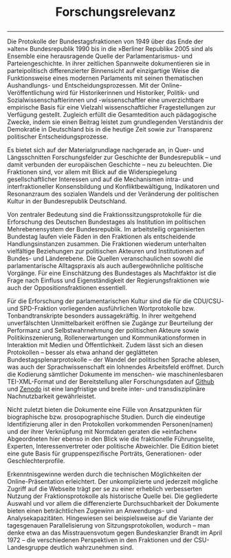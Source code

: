 # <p style="text-align: center;">Forschungsrelevanz<p/>

------



Die Protokolle der Bundestagsfraktionen von 1949 über das Ende der »alten« Bundesrepublik 1990 bis in die »Berliner Republik« 2005 sind als Ensemble eine herausragende Quelle der Parlamentarismus- und Parteiengeschichte. In ihrer zeitlichen Spannweite dokumentieren sie in parteipolitisch differenzierter Binnensicht auf einzigartige Weise die Funktionsweise eines modernen Parlaments mit seinen thematischen Aushandlungs- und Entscheidungsprozessen. Mit der Online-Veröffentlichung wird für Historikerinnen und Historiker, Politik- und Sozialwissenschaftlerinnen und -wissenschaftler eine unverzichtbare empirische Basis für eine Vielzahl wissenschaftlicher Fragestellungen zur Verfügung gestellt. Zugleich erfüllt die Gesamtedition auch pädagogische Zwecke, indem sie einen Beitrag leistet zum grundlegenden Verständnis der Demokratie in Deutschland bis in die heutige Zeit sowie zur Transparenz politischer Entscheidungsprozesse.

Es bietet sich auf der Materialgrundlage nachgerade an, in Quer- und Längsschnitten Forschungsfelder zur Geschichte der Bundesrepublik – und damit verbunden der europäischen Geschichte – neu zu beleuchten. Die Fraktionen sind, vor allem mit Blick auf die Widerspiegelung gesellschaftlicher Interessen und auf die Mechanismen intra- und interfraktioneller Konsensbildung und Konfliktbewältigung, Indikatoren und Resonanzraum des sozialen Wandels und der Veränderung der politischen Kultur in der Bundesrepublik Deutschland.

Von zentraler Bedeutung sind die Fraktionssitzungsprotokolle für die Erforschung des Deutschen Bundestages als Institution im politischen Mehrebenensystem der Bundesrepublik. Im arbeitsteilig organisierten Bundestag laufen viele Fäden in den Fraktionen als entscheidende Handlungsinstanzen zusammen. Die Fraktionen wiederum unterhalten vielfältige Beziehungen zur politischen Akteuren und Institutionen auf Bundes- und Länderebene. Die Quellen veranschaulichen sowohl die parlamentarische Alltagspraxis als auch außergewöhnliche politische Vorgänge. Für eine Einschätzung des Bundestages als Machtfaktor ist die Frage nach Einfluss und Eigenständigkeit der Regierungsfraktionen wie auch der Oppositionsfraktionen essentiell.

Für die Erforschung der parlamentarischen Kultur sind die für die CDU/CSU- und SPD-Fraktion vorliegenden ausführlichen Wortprotokolle bzw. Tonbandtranskripte besonders aussagekräftig. In ihrer weitgehend unverfälschten Unmittelbarkeit eröffnen sie Zugänge zur Beurteilung der Performanz und Selbstwahrnehmung der politischen Akteure sowie Politikinszenierung, Rollenerwartungen und Kommunikationsformen in Interaktion mit Medien und Öffentlichkeit. Zudem lässt sich an diesen Protokollen – besser als etwa anhand der geglätteten Bundestagsplenarprotokolle – der Wandel der politischen Sprache ablesen, was auch der Sprachwissenschaft ein lohnendes Arbeitsfeld eröffnet. Durch die Kodierung sämtlicher Dokumente im menschen- wie maschinenlesbaren TEI-XML-Format und der Bereitstellung aller Forschungsdaten auf [Github](https://github.com/Fraktionsprotokolle-de) und [Zenodo](https://zenodo.org/doi/10.5281/zenodo.6552508) ist eine langfristige und breite inter- und transdisziplinäre Nachnutzbarkeit gewährleistet.

Nicht zuletzt bieten die Dokumente eine Fülle von Ansatzpunkten für biographische bzw. prosopographische Studien. Durch die eindeutige Identifizierung aller in den Protokollen vorkommenden Personen(namen) und der ihrer Verknüpfung mit Normdaten geraten die »einfachen« Abgeordneten hier ebenso in den Blick wie die fraktionelle Führungselite, Experten, Interessenvertreter oder politische Abweichler. Die Edition bietet eine gute Basis für gruppenspezifische Porträts, Generationen- oder Geschlechterprofile.

Erkenntnisgewinne werden durch die technischen Möglichkeiten der Online-Präsentation erleichtert. Der unkomplizierte und jederzeit mögliche Zugriff auf die Webseite trägt per se zu einer erheblich verbesserten Nutzung der Fraktionsprotokolle als historische Quelle bei. Die gegliederte Auswahl und vor allem die differenzierte Durchsuchbarkeit der Dokumente bieten einen beträchtlichen Zugewinn an Anwendungs- und Analysekapazitäten. Hingewiesen sei beispielsweise auf die Variante der tagesgenauen Parallelisierung von Sitzungsprotokollen, wodurch – man denke etwa an das Misstrauensvotum gegen Bundeskanzler Brandt im April 1972 – die verschiedenen Perspektiven in den Fraktionen und der CSU-Landesgruppe deutlich wahrzunehmen sind.